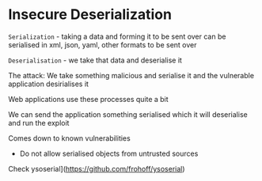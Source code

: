 # Insecure Deserialization

`Serialization` - taking a data and forming it to be sent over 
can be serialised in xml, json, yaml, other formats to be sent over

`Deserialisation` - we take that data and deserialise it

The attack: We take something malicious and serialise it and the vulnerable application desirialises it

Web applications use these processes quite a bit

We can send the application something serialised which it will deserialise and run the exploit

Comes down to known vulnerabilities

- Do not allow serialised objects from untrusted sources

Check ysoserial](https://github.com/frohoff/ysoserial)
